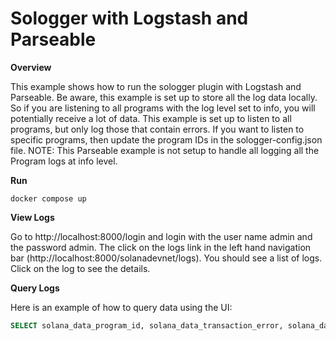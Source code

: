 # Sologger with Logstash and Parseable

**Overview**

This example shows how to run the sologger plugin with Logstash and Parseable. Be aware, this example is set up to store all the log data locally. So if you are listening to all programs with the log level set to info, you will potentially receive a lot of data.
This example is set up to listen to all programs, but only log those that contain errors. If you want to listen to specific programs, then update the program IDs in the sologger-config.json file.
NOTE: This Parseable example is not setup to handle all logging all the Program logs at info level.

**Run**

```shell
docker compose up
```

**View Logs**

Go to http://localhost:8000/login and login with the user name admin and the password admin. The click on the logs link in the left hand navigation bar (http://localhost:8000/solanadevnet/logs). You should see a list of logs. Click on the log to see the details.

**Query Logs**

Here is an example of how to query data using the UI:

```sql
SELECT solana_data_program_id, solana_data_transaction_error, solana_data_errors, solana_data_raw_logs FROM solanadevnet where "level" = 'ERROR';
```